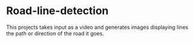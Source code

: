 # Road-line-detection
This projects takes input as a video and generates images displaying lines the path or direction of the road it goes.
